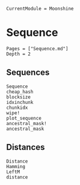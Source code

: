 ```@meta
CurrentModule = Moonshine
```

# Sequence
```@contents
Pages = ["Sequence.md"]
Depth = 2
```

## Sequences
```@docs
Sequence
cheap_hash
blocksize
idxinchunk
chunkidx
wipe!
plot_sequence
ancestral_mask!
ancestral_mask
```

## Distances
```@docs
Distance
Hamming
LeftM
distance
```
